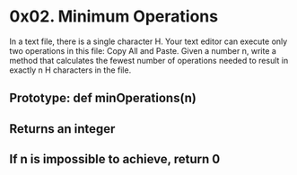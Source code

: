 # 0x02. Minimum Operations
In a text file, there is a single character H. Your text editor can execute only two operations in this file: Copy All and Paste. Given a number n, write a method that calculates the fewest number of operations needed to result in exactly n H characters in the file.

## Prototype: def minOperations(n)
## Returns an integer
## If n is impossible to achieve, return 0
